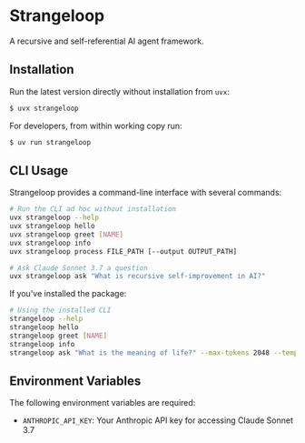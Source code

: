 # Strangeloop

A recursive and self-referential AI agent framework.

## Installation

Run the latest version directly without installation from `uvx`:

```bash
$ uvx strangeloop
```

For developers, from within working copy run:

```bash
$ uv run strangeloop
```

## CLI Usage

Strangeloop provides a command-line interface with several commands:

```bash
# Run the CLI ad hoc without installation
uvx strangeloop --help
uvx strangeloop hello
uvx strangeloop greet [NAME]
uvx strangeloop info
uvx strangeloop process FILE_PATH [--output OUTPUT_PATH]

# Ask Claude Sonnet 3.7 a question
uvx strangeloop ask "What is recursive self-improvement in AI?"
```

If you've installed the package:
```bash
# Using the installed CLI
strangeloop --help
strangeloop hello
strangeloop greet [NAME]
strangeloop info
strangeloop ask "What is the meaning of life?" --max-tokens 2048 --temperature 0.8
```

## Environment Variables

The following environment variables are required:

- `ANTHROPIC_API_KEY`: Your Anthropic API key for accessing Claude Sonnet 3.7
